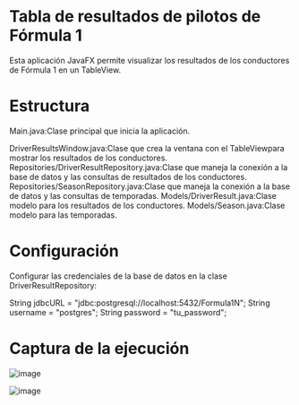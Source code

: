 # Tabla de resultados de pilotos de Fórmula 1
Esta aplicación JavaFX permite visualizar los resultados de los conductores de Fórmula 1 en un TableView. 
# Estructura 
Main.java:Clase principal que inicia la aplicación.

DriverResultsWindow.java:Clase que crea la ventana con el TableViewpara mostrar los resultados de los conductores.
Repositories/DriverResultRepository.java:Clase que maneja la conexión a la base de datos y las consultas de resultados de los conductores.
Repositories/SeasonRepository.java:Clase que maneja la conexión a la base de datos y las consultas de temporadas.
Models/DriverResult.java:Clase modelo para los resultados de los conductores.
Models/Season.java:Clase modelo para las temporadas.

# Configuración
Configurar las credenciales de la base de datos en la clase DriverResultRepository:

String jdbcURL = "jdbc:postgresql://localhost:5432/Formula1N";
String username = "postgres";
String password = "tu_password";

# Captura de la ejecución 
![image](https://github.com/MariaGisselie/Tabla-de-Conductores-/assets/169214799/ac562c53-4e71-4360-8ba9-299a5480146a)

![image](https://github.com/MariaGisselie/Tabla-de-Conductores-/assets/169214799/0ef90fe5-6d32-4cff-b0ef-bff4154813a2)

